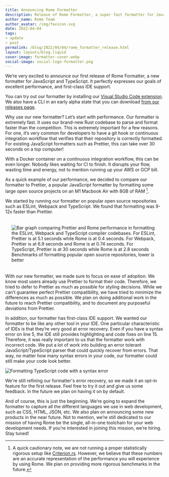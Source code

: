 ```yaml
---
title: Announcing Rome Formatter
description: Release of Rome Formatter, a super fast formatter for JavaScript and TypeScript
author_name: Rome Team
author_avatar: /img/favicon.svg
date: 2022-04-04
tags:
- update
- post
permalink: /blog/2022/04/04/rome_formatter_release.html
layout: layouts/blog.liquid
cover-image: formatter-cover.webp
social-image: social-logo-formatter.png
---
```

We’re very excited to announce our first release of Rome Formatter, a new formatter for JavaScript and TypeScript. It perfectly expresses our goals of excellent performance, and first-class IDE support.

You can try out our formatter by installing our [Visual Studio Code extension](https://marketplace.visualstudio.com/items?itemName=rome.rome). We also have a CLI in an early alpha state that you can download [from our releases page](https://github.com/rome/tools/releases).

Why use our new formatter? Let’s start with performance. Our formatter is extremely fast. It uses our brand-new Rust codebase to parse and format faster than the competition. This is extremely important for a few reasons. For one, it’s very common for developers to have a git hook or continuous integration workflow that verifies that their repository is correctly formatted. For existing JavaScript formatters such as Prettier, this can take over 30 seconds on a top computer!

With a Docker container on a continuous integration workflow, this can be even longer. Nobody likes waiting for CI to finish. It disrupts your flow, wasting time and energy, not to mention running up your AWS or GCP bill.

As a quick example of our performance, we decided to compare our formatter to Prettier, a popular JavaScript formatter by formatting some large open source projects on an M1 Macbook Air with 8GB of RAM [^1].

[^1]: A quick cautionary note, we are not running a proper statistically rigorous setup like [Criterion.rs](https://github.com/bheisler/criterion.rs). However, we believe that these numbers are an accurate representation of the performance you will experience by using Rome. We plan on providing more rigorous benchmarks in the future.

We started by running our formatter on popular open source repositories such as ESLint, Webpack and TypeScript. We found that formatting was 9-12x faster than Prettier.

<div style="display: flex; flex-direction: column; align-items: center; padding: 20px">
  <img
    style="max-width: 800px"
    alt="Bar graph comparing Prettier and Rome performance in formatting the ESLint, Webpack and TypeScript compiler codebases. For ESLint, Prettier is at 5.1 seconds while Rome is at 0.4 seconds. For Webpack, Prettier is at 6.9 seconds and Rome is at 0.74 seconds. For TypeScript, Prettier is at 30 seconds while Rome is at 2.8 seconds"
    src="/img/blog/formatter_benchmark.png"
  />
  Benchmarks of formatting popular open source repositories, lower is better
</div>

With our new formatter, we made sure to focus on ease of adoption. We know most users already use Prettier to format their code. Therefore, we tried to defer to Prettier as much as possible for styling decisions. While we can’t guarantee perfect Prettier compatibility, we have tried to minimize the differences as much as possible. We plan on doing additional work in the future to reach Prettier compatibility, and to document any purposeful deviations from Prettier.

In addition, our formatter has first-class IDE support. We wanted our formatter to be like any other tool in your IDE. One particular characteristic of IDEs is that they’re very good at error recovery. Even if you have a syntax error on line 5, the IDE still provides highlighting and code fixes on line 15. Therefore, it was really important to us that the formatter work with incorrect code. We put a lot of work into building an error tolerant JavaScript/TypeScript parser that could quickly recover from errors. That way, no matter how many syntax errors in your code, our formatter could still make your code look better.

<img style="max-width: 800px" alt="Formatting TypeScript code with a syntax error" src="/img/blog/formatter_broken_code_demo.gif" />

We're still refining our formatter's error recovery, so we made it an opt-in feature for the first release. Feel free to try it out and give us some feedback. In the future we plan on having it on by default.

And of course, this is just the beginning. We’re going to expand the formatter to capture all the different languages we use in web development, such as CSS, HTML, JSON, etc. We also plan on announcing some new products in the near future. Not to mention, we’re still dedicated to our mission of having Rome be the single, all-in-one toolchain for your web development needs. If you’re interested in joining this mission, we’re hiring. Stay tuned!
